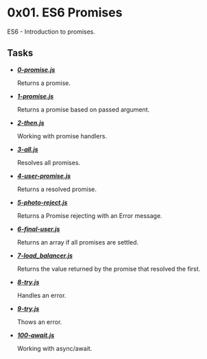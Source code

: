 # 0x01. ES6 Promises
ES6 - Introduction to promises.

## Tasks
- ***[0-promise.js](https://github.com/10thcode/alx-backend-javascript/blob/main/0x01-ES6_promise/0-promise.js)***

    Returns a promise.

- ***[1-promise.js](https://github.com/10thcode/alx-backend-javascript/blob/main/0x01-ES6_promise/1-promise.js)***

    Returns a promise based on passed argument.

- ***[2-then.js](https://github.com/10thcode/alx-backend-javascript/blob/main/0x01-ES6_promise/2-then.js)***

    Working with promise handlers.

- ***[3-all.js](https://github.com/10thcode/alx-backend-javascript/blob/main/0x01-ES6_promise/3-all.js)***

    Resolves all promises.

- ***[4-user-promise.js](https://github.com/10thcode/alx-backend-javascript/blob/main/0x01-ES6_promise/4-user-promise.js)***

    Returns a resolved promise.

- ***[5-photo-reject.js](https://github.com/10thcode/alx-backend-javascript/blob/main/0x01-ES6_promise/5-photo-reject.js)***

    Returns a Promise rejecting with an Error message.

- ***[6-final-user.js](https://github.com/10thcode/alx-backend-javascript/blob/main/0x01-ES6_promise/6-final-user.js)***

    Returns an array if all promises are settled.

- ***[7-load_balancer.js](https://github.com/10thcode/alx-backend-javascript/blob/main/0x01-ES6_promise/7-load_balancer.js)***

    Returns the value returned by the promise that resolved the first.

- ***[8-try.js](https://github.com/10thcode/alx-backend-javascript/blob/main/0x01-ES6_promise/8-try.js)***

    Handles an error.

- ***[9-try.js](https://github.com/10thcode/alx-backend-javascript/blob/main/0x01-ES6_promise/9-try.js)***

    Thows an error.

- ***[100-await.js](https://github.com/10thcode/alx-backend-javascript/blob/main/0x01-ES6_promise/100-await.js)***

    Working with async/await.
